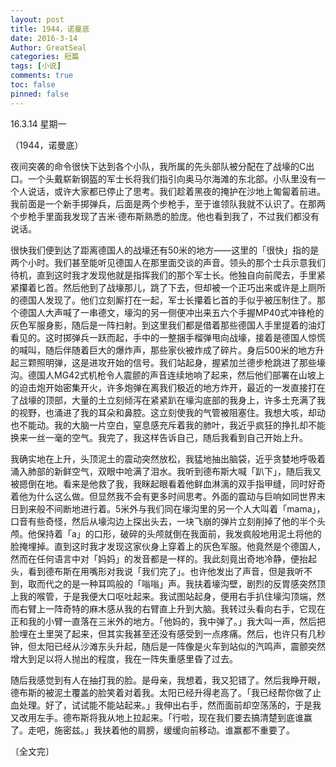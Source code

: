 ```yaml
---
layout: post
title: 1944，诺曼底
date: 2016-3-14
Author: GreatSeal
categories: 短篇
tags: [小说]
comments: true
toc: false
pinned: false
---
```


16.3.14 星期一

（1944，诺曼底）

夜间突袭的命令很快下达到各个小队，我所属的先头部队被分配在了战壕的C出口。一个头戴崭新钢盔的军士长将我们指引向奥马尔海滩的东北部。小队里没有一个人说话，或许大家都已停止了思考。我们趁着黑夜的掩护在沙地上匍匐着前进。我前面是一个新手掷弹兵，后面是两个步枪手，至于谁领队我就不认识了。在那两个步枪手里面我发现了吉米·德布斯熟悉的脸庞。他也看到我了，不过我们都没有说话。

很快我们便到达了距离德国人的战壕还有50米的地方——这里的「很快」指的是两个小时。我们甚至能听见德国人在那里面交谈的声音。领头的那个士兵示意我们待机，直到这时我才发现他就是指挥我们的那个军士长。他独自向前爬去，手里紧紧攥着匕首。然后他到了战壕那儿，跳了下去，但却被一个正巧出来或许是上厕所的德国人发现了。他们立刻厮打在一起，军士长攥着匕首的手似乎被压制住了。那个德国人大声喊了一串德文，壕沟的另一侧便冲出来五六个手握MP40式冲锋枪的灰色军服身影，随后是一阵扫射。到这里我们都是借着那些德国人手里提着的油灯看见的。这时掷弹兵一跃而起，手中的一整捆手榴弹甩向战壕，接着是德国人惊慌的喊叫，随后伴随着巨大的爆炸声，那些家伙被炸成了碎片。身后500米的地方升起三颗照明弹，这是进攻开始的信号。我们站起身，握紧加兰德步枪跳进了那些壕沟。德国人MG42式机枪令人震颤的声音连续地响了起来，然后他们部署在山坡上的迫击炮开始密集开火，许多炮弹在离我们极近的地方炸开，最近的一发直接打在了战壕的顶部，大量的土立刻倾泻在紧紧趴在壕沟底部的我身上，许多土充满了我的视野，也涌进了我的耳朵和鼻腔。这立刻使我的气管被阻塞住。我想大咳，却动也不能动。我的大脑一片空白，窒息感充斥着我的肺叶，我近乎疯狂的挣扎却不能换来一丝一毫的空气。我完了，我这样告诉自己，随后我看到自己开始上升。

我确实地在上升，头顶泥土的震动突然放松，我猛地抽出脑袋，近乎贪婪地呼吸着涌入肺部的新鲜空气，双眼中呛满了泪水。我听到德布斯大喊「趴下」，随后我又被摁倒在地。看来是他救了我，我眯起眼看着他鲜血淋漓的双手指甲缝，同时好奇着他为什么这么做。但显然我不会有更多时间思考。外面的震动与巨响如同世界末日到来般不间断地进行着。5米外与我们同在壕沟里的另一个人大叫着「mama」，口音有些奇怪，然后从壕沟边上探出头去，一块飞崩的弹片立刻削掉了他的半个头颅。他保持着「a」的口形，破碎的头颅就倒在我面前，我发疯般地用泥土将他的脸掩埋掉。直到这时我才发现这家伙身上穿着上的灰色军服。他竟然是个德国人，然而在任何语言中对「妈妈」的发音都是一样的。我此刻竟出奇地冷静，便抬起头，看到德布斯在用嘴形对我说「我们完了」。也许他发出了声音，但是我听不到，取而代之的是一种耳鸣般的「嗡嗡」声。我扶着壕沟壁，剧烈的反胃感突然顶上我的喉管，于是我便大口呕吐起来。我试图站起身，便用右手扒住壕沟顶端，然而右臂上一阵奇特的麻木感从我的右臂直上升到大脑。我转过头看向右手，它现在正和我的小臂一直落在三米外的地方。「他妈的，我中弹了。」我大叫一声，然后把脸埋在土里哭了起来，但其实我甚至还没有感受到一点疼痛。然后，也许只有几秒钟，但太阳已经从沙滩东头升起，随后是一阵像是火车到站似的汽鸣声，震颤突然增大到足以将人抛出的程度，我在一阵失重感里昏了过去。

随后我感觉到有人在抽打我的脸。是母亲，我想着，我又犯错了。然后我睁开眼，德布斯的被泥土覆盖的脸笑着对着我。太阳已经升得老高了。「我已经帮你做了止血处理。好了，试试能不能站起来。」我伸出右手，然而面前却空荡荡的，于是我又改用左手。德布斯将我从地上拉起来。「行啦，现在我们要去搞清楚到底谁赢了。走吧，施密兹。」我扶着他的肩膀，缓缓向前移动。谁赢都不重要了。

〔全文完〕